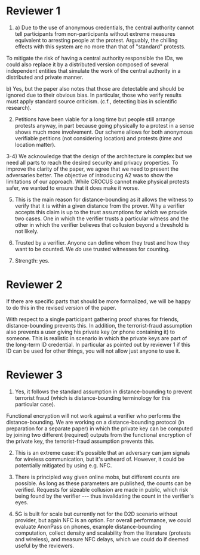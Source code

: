 # Reviewer 1

1) a) Due to the use of anonymous credentials, the central authority cannot 
tell participants from non-participants without extreme measures equivalent to 
arresting people at the protest. Arguably, the chilling effects with this 
system are no more than that of "standard" protests.

To mitigate the risk of having a central authority responsible the IDs, we 
could also replace it by a distributed version composed of several independent 
entities that simulate the work of the central authority in a distributed and 
private manner. 

b) Yes, but the paper also notes that those are detectable and should be 
ignored due to their obvious bias. In particular, those who verify results must 
apply standard source criticism. (c.f., detecting bias in scientific research).

2) Petitions have been viable for a long time but people still arrange protests 
anyway, in part because going physically to a protest in a sense shows much 
more involvement. Our scheme allows for both anonymous verifiable petitions 
(not considering location) and protests (time and location matter).

3-4) We acknowledge that the design of the architecture is complex but we need 
all parts to reach the desired security and privacy properties. To improve the 
clarity of the paper, we agree that we need to present the adversaries better. 
The objective of introducing A2 was to show the limitations of our approach. 
While CROCUS cannot make physical protests safer, we wanted to ensure that it 
does make it worse.

5) This is the main reason for distance-bounding as it allows the witness to 
verify that it is within a given distance from the prover.  Why a verifier 
accepts this claim is up to the trust assumptions for which we provide two 
cases. One in which the verifier trusts a particular witness and the other in 
which the verifier believes that collusion beyond a threshold is not likely.

6) Trusted by a verifier. Anyone can define whom they trust and how they want 
to be counted. We _do_ use trusted witnesses for counting.

7) Strength: yes.


# Reviewer 2

If there are specific parts that should be more formalized, we will be happy to 
do this in the revised version of the paper. 

With respect to a single participant gathering proof shares for friends, 
distance-bounding prevents this. In addition, the terrorist-fraud assumption 
also prevents a user giving his private key (or phone containing it) to 
someone. This is realistic in scenario in which the private keys are part of 
the long-term ID credential. In particular as pointed out by reviewer 1 if this 
ID can be used for other things, you will not allow just anyone to use it.


# Reviewer 3

1) Yes, it follows the standard assumption in distance-bounding to prevent 
terrorist fraud (which is distance-bounding terminology for this particular 
case).

Functional encryption will not work against a verifier who performs the 
distance-bounding. We are working on a distance-bounding protocol (in 
preparation for a separate paper) in which the private key can be computed by 
joining two different (required) outputs from the functional encryption of the 
private key, the terrorist-fraud assumption prevents this.

2) This is an extreme case: it's possible that an adversary can jam signals for 
wireless communication, but it's unheard of. However, it could be potentially 
mitigated by using e.g. NFC.

3) There is principled way given online mobs, but different counts are 
possible. As long as these parameters are published, the counts can be 
verified. Requests for sizeable collusion are made in public, which risk being 
found by the verifier --- thus invalidating the count in the verifier's eyes.

4) 5G is built for scale but currently not for the D2D scenario without 
provider, but again NFC is an option. For overall performance, we could 
evaluate AnonPass on phones, example distance-bounding computation, collect 
density and scalability from the literature (protests and wireless), and 
measure NFC delays, which we could do if deemed useful by the reviewers.
